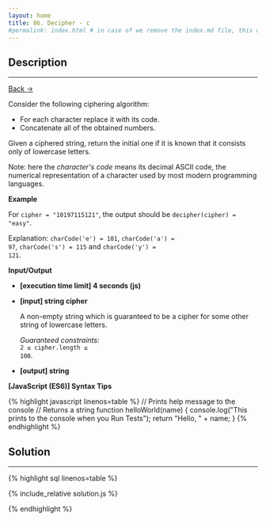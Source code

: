 ```yaml
---
layout: home
title: 86. Decipher - c
#permalink: index.html # in case of we remove the index.md file, this doc will be the index page
---
```


<div class="row">
<div class="columnStmt" markdown="1">

## Description

---

[Back -> ](../README.md)

Consider the following ciphering algorithm:

- For each character replace it with its code.
- Concatenate all of the obtained numbers.

Given a ciphered string, return the initial one if it is known that it consists only of lowercase letters.

Note: here the _character's code_ means its decimal ASCII code, the numerical representation of a character used by most modern programming languages.

**Example**

For <code>cipher = "10197115121"</code>, the output should be
<code>decipher(cipher) = "easy"</code>.

Explanation: <code>charCode('e') = 101</code>, <code>charCode('a') = 97</code>, <code>charCode('s') = 115</code> and <code>charCode('y') = 121</code>.

**Input/Output**

- **[execution time limit] 4 seconds (js)**

- **[input] string cipher**

  A non-empty string which is guaranteed to be a cipher for some other string of lowercase letters.

  _Guaranteed constraints:_<br>
  <code>2 ≤ cipher.length ≤ 100</code>.

- **[output] string**

**[JavaScript (ES6)] Syntax Tips**

{% highlight javascript linenos=table %}
// Prints help message to the console
// Returns a string
function helloWorld(name) {
console.log("This prints to the console when you Run Tests");
return "Hello, " + name;
}
{% endhighlight %}

</div>
<div class="columnSol" markdown="1">

## Solution

---

{% highlight sql linenos=table %}

{% include_relative solution.js %}

{% endhighlight %}

</div>
</div>
